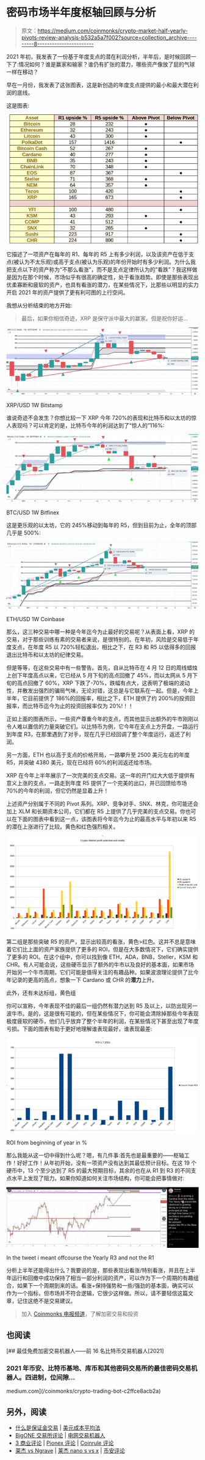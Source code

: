 # 密码市场半年度枢轴回顾与分析

> 原文：<https://medium.com/coinmonks/crypto-market-half-yearly-pivots-review-analysis-b532a5a7f002?source=collection_archive---------8----------------------->

2021 年初，我发表了一份基于年度支点的潜在利润分析，半年后，是时候回顾一下了:情况如何？谁是赢家和输家？谁仍有扩张的潜力，哪些资产像放了屁的气球一样在移动？

早在一月份，我发表了这张图表，这是新创造的年度支点提供的最小和最大潜在利润的底线。

这是图表:

![](img/38b583404d24339a76d3121f39cd0e02.png)

它描述了一项资产在每年的 R1、每年的 R5 上有多少利润，以及该资产在低于支点(被认为不太乐观)或高于支点(被认为乐观)的年份开始时有多少利润。为什么我把支点以下的资产称为“不那么看涨”，而不是支点定律所认为的“看跌”？我这样做是因为在那个时候，市场似乎有很高的确定性，处于看涨趋势。即使是那些表现出优柔寡断和疲软的资产，也具有看涨的潜力，在某些情况下，比那些以明显的实力开启 2021 年的资产提供了更有利可图的上行空间。

我想从分析结束的地方开始:

> 最后，如果你相信奇迹，XRP 是保守派中最大的赢家。但是祝你好运…

![](img/f61ad1090b26e3bec049c3a2010bd571.png)

XRP/USD 1W Bitstamp

谁说奇迹不会发生？你想比较一下 XRP 今年 720%的表现和比特币和以太坊的惊人表现吗？可以肯定的是，比特币今年的利润达到了“惊人的”116%:

![](img/0434dd9d8f34deeb6123d9668bb739e6.png)

BTC/USD 1W Bitfinex

这是更乐观的以太坊，它的 245%移动到每年的 R5，但到目前为止，全年的顶部几乎是 500%:

![](img/86d4e2d4004e2d0c004ecff64d3c7060.png)

ETH/USD 1W Coinbase

那么，这三种交易中哪一种是今年迄今为止最好的交易呢？从表面上看，XRP 的交易，对于那些训练有素的交易者来说，是很特别的。在年初，风险是交易低于年度支点，在年度 R5 以 720%轻松退出，相比之下，在 R3 和 R5 以低得多的回报退出比特币和以太坊的纪律交易。

但是等等，在这些交易中有一些警告。首先，自从比特币在 4 月 12 日的周线蜡烛上创下年度高点以来，它已经从 5 月下旬的高点回撤了 45%，而以太网从 5 月下旬的高点回撤了 60%，XRP 下跌了-70%，跌幅有点大，这表明了极端的波动性，并散发出强烈的骗局气味，无论对错，这总是与它联系在一起。但是，今年上半年，它目前提供了 186%的回报率，相比之下，ETH 提供了约 200%的投资回报率，而比特币迄今为止的投资回报率仅为 20%!！！

正如上面的图表所示，一些资产尊重今年的支点，而其他显示出额外的牛市刚刚以令人难以置信的力量突破它们。以比特币为例，它今年在支点上方开盘，一路运行到年度 R3，在那里遇到了对手，现在几乎已经回调了整个年度运行，返还了利润。

另一方面，ETH 也以高于支点的价格开局，一路攀升至 2500 美元左右的年度 R5，并突破 4380 美元，现在已经将 60%的利润返还给市场。

XRP 在今年上半年展示了一次完美的支点交易。这一年的开门红大大低于提供有意义上涨的支点，一路走到年度 R5 提供了一个完美的出口，并已回馈给市场 70%的今年的利润，但它仍然是显着上升！

上述资产分别属于不同的 Pivot 系列。XRP、竞争对手、SNX、林克，你可能还会加上 XLM 和长期资本公司，它们都在 R5 上提供了几乎完美的支点交易。你也可以在下面的图表中看到这一点，该图表将今年迄今为止的最高水平与年初以来 R5 的潜在上涨进行了比较。黄色和红色强烈相关。

![](img/c0de28e37ec84dd741bf1c9eaf973b66.png)

第二组是那些突破 R5 的资产，显示出较高的看涨，黄色>红色。这并不总是意味着它们比上面的资产家族提供了更多的 ROI，但是在大多数情况下，它们确实提供了更多的 ROI。在这个组中，你可以找到像 ETH，ADA，BNB，Steller，KSM 和 CHR。有人可能会说，这些硬币显示了额外的牛市以及良好的基本面，如果市场开始另一个牛市周期，它们可能是值得关注的有趣品种。如果波浪理论提供了比今年记录的更高的高点，想象一下 Cardano 或 CHR 的**潜力**上升。

此外，还有未达标组，黄色组

你可以宣称，今年表现不佳的最后一组仍然有潜力达到 R5 及以上，以防出现另一波牛市。是的，这是很有可能的，但在某些情况下，你可能会清除掉那些今年表现极度疲软的硬币，他们几乎放弃了整个半年的利润，在某些情况下甚至出现了年度亏损。下面的图表有助于更好地理解谁表现最好，谁表现最差:

![](img/397efbff021aab7e9efe28658b9d5c7e.png)

ROI from beginning of year in %

那么我能从这一切中得到什么呢？嗯，有几件事:首先也是最重要的——枢轴工作！好好工作！从年初开始，没有一项资产没有达到其最低预计目标。在这 19 个硬币中，13 个至少达到了 R5 的最大预期目标，其余的也在从 R1 到 R3 的不同支点水平上发现了阻力。如果你知道如何关注市场结构，你可能会把事情做对:

![](img/0ffca6a77f49e6c0c880820c65f0f394.png)

In the tweet i meant offcourse the Yearly R3 and not the R1

分析上半年还能得出什么？我要说的是，那些表现出看涨/特别看涨，并且在上半年运行和回撤中成功保持了相当一部分利润的资产，可以作为下一个周期的有趣组合，如果下一个周期到来的话。看涨+保持强势和一些/强劲的基本面，确实可以作为一个指标，但市场并不符合逻辑，它很少这样做。所以，请不要轻信这篇文章，记住这绝不是交易建议。

> 加入 [Coinmonks 电报频道](https://t.me/coincodecap)，了解加密交易和投资

## 也阅读

[](/coinmonks/crypto-trading-bot-c2ffce8acb2a) [## 最佳免费加密交易机器人——前 16 名比特币交易机器人[2021]

### 2021 年币安、比特币基地、库币和其他密码交易所的最佳密码交易机器人。四进制，位间隙…

medium.com](/coinmonks/crypto-trading-bot-c2ffce8acb2a) 

## 另外，阅读

*   [什么是保证金交易](https://blog.coincodecap.com/margin-trading) | [美元成本平均法](https://blog.coincodecap.com/dca)
*   [BigONE 交易所评论](/coinmonks/bigone-exchange-review-64705d85a1d4) | [电网交易机器人](https://blog.coincodecap.com/grid-trading)
*   [3 商业评论](/coinmonks/3commas-review-an-excellent-crypto-trading-bot-2020-1313a58bec92) | [Pionex 评论](/coinmonks/pionex-review-exchange-with-crypto-trading-bot-1e459d0191ea) | [Coinrule 评论](/coinmonks/coinrule-review-2021-a-beginner-friendly-crypto-trading-bot-daf0504848ba)
*   [莱杰 vs Ngrave](/coinmonks/ledger-vs-ngrave-zero-7e40f0c1d694) | [莱杰 nano s vs x](/coinmonks/ledger-nano-s-vs-x-battery-hardware-price-storage-59a6663fe3b0) | [币安评论](/coinmonks/binance-review-ee10d3bf3b6e)